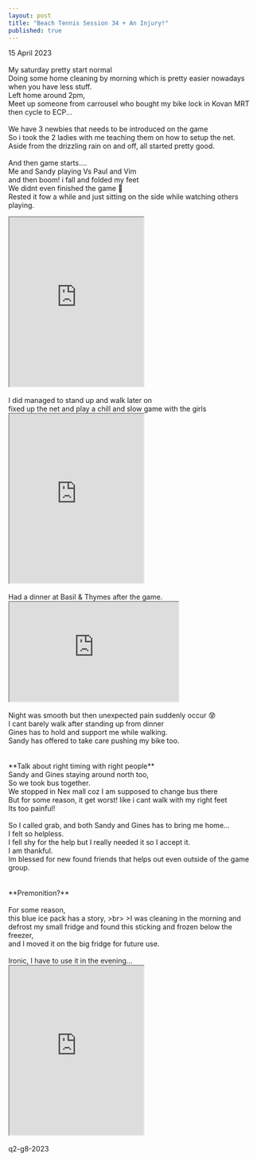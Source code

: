 ```yaml
---
layout: post
title: "Beach Tennis Session 34 + An Injury!"
published: true
---
```

15 April 2023
<br>
<br>
My saturday pretty start normal
<br>
Doing some home cleaning by morning which is pretty easier nowadays when you have less stuff.
<br>
Left home around 2pm, 
<br>
Meet up someone from carrousel who bought my bike lock in Kovan MRT 
<br>
then cycle to ECP...
<br>
<br>
We have 3 newbies that needs to be introduced on the game
<br>
So i took the 2 ladies with me teaching them on how to setup the net.
<br>
Aside from the drizzling rain on and off, all started pretty good.
<br>
<br>
And then game starts....
<br>
Me and Sandy playing Vs Paul and Vim
<br>
and then boom! i fall and folded my feet
<br>
We didnt even finished the game 🤕
<br>
Rested it fow a while and just sitting on the side while watching others playing.
<br>
<iframe src="https://drive.google.com/file/d/17IWdPY0hWBrqC1Ie9TKgtnD4Sl-06Xix/preview" width="270" height="340" allow="autoplay"></iframe>
<br>
<br>
I did managed to stand up and walk later on
<br>
fixed up the net and play a chill and slow game with the girls
<br>
<iframe src="https://drive.google.com/file/d/1e_yMJaWl_XIgKCNO4prkzJAB0tIiElB8/preview" width="270" height="340" allow="autoplay"></iframe>
<br>
<br>
Had a dinner at Basil & Thymes after the game.
<br>
<iframe src="https://drive.google.com/file/d/1VTNKknNjERnJTlF6f48zqhMhG9Af8RqU/preview" width="340" height="200" allow="autoplay"></iframe>
<br>
<br>
Night was smooth but then unexpected pain suddenly occur 😰
<br>
I cant barely walk after standing up from dinner
<br>
Gines has to hold and support me while walking.
<br>
Sandy has offered to take care pushing my bike too.
<br>
<br>
<br>
**Talk about right timing with right people**
<br>
Sandy and Gines staying around north too,
<br>
So we took bus together.
<br>
We stopped in Nex mall coz I am supposed to change bus there
<br>
But for some reason, it get worst! like i cant walk with my right feet
<br>
Its too painful!
<br>
<br>
So I called grab, and both Sandy and Gines has to bring me home...
<br>
I felt so helpless.
<br>
I fell shy for the help but I really needed it so I accept it.
<br>
I am thankful.
<br>
Im blessed for new found friends that helps out even outside of the game group.
<br>
<br>
<br>
**Premonition?**
<br>
<br>
For some reason, 
<br>
this blue ice pack has a story, 
>br>
>I was cleaning in the morning and defrost my small fridge and found this sticking and frozen below the freezer, 
<br>
and I moved it on the big fridge for future use.
<br>
<br>
Ironic, I have to use it in the evening...
<br>
<iframe src="https://drive.google.com/file/d/1OMYgyBqnX4lvH3P4CdDiTYJblSlUIn15/preview" width="270" height="340" allow="autoplay"></iframe>
<br>
<br>
q2-g8-2023
